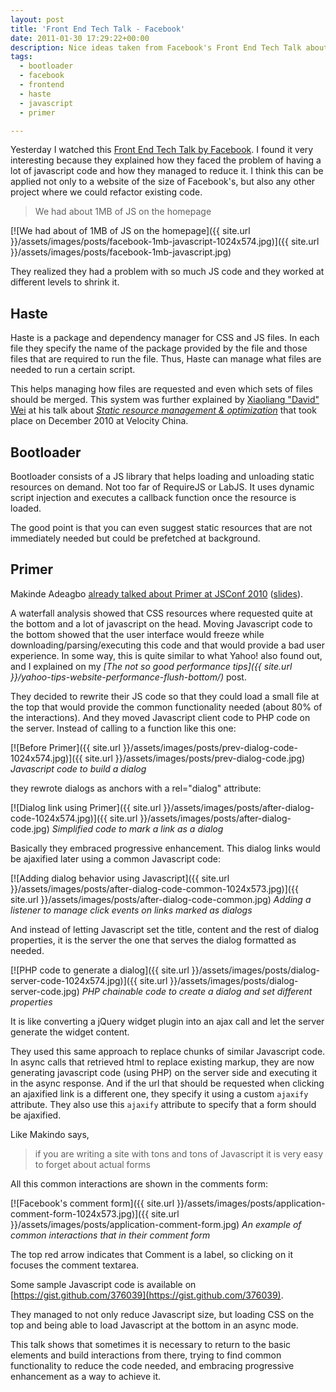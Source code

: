 ```yaml
---
layout: post
title: 'Front End Tech Talk - Facebook'
date: 2011-01-30 17:29:22+00:00
description: Nice ideas taken from Facebook's Front End Tech Talk about implementing common interactions and patterns to reduce Javascript file size and use progressive enhancement.
tags:
  - bootloader
  - facebook
  - frontend
  - haste
  - javascript
  - primer

---
```


Yesterday I watched this [Front End Tech Talk by Facebook](http://www.facebook.com/video/video.php?v=596368660334). I found it very interesting because they explained how they faced the problem of having a lot of javascript code and how they managed to reduce it. I think this can be applied not only to a website of the size of Facebook's, but also any other project where we could refactor existing code.

> We had about 1MB of JS on the homepage

[![We had about of 1MB of JS on the homepage]({{ site.url }}/assets/images/posts/facebook-1mb-javascript-1024x574.jpg)]({{ site.url }}/assets/images/posts/facebook-1mb-javascript.jpg)

They realized they had a problem with so much JS code and they worked at different levels to shrink it.

## Haste

Haste is a package and dependency manager for CSS and JS files. In each file they specify the name of the package provided by the file and those files that are required to run the file. Thus, Haste can manage what files are needed to run a certain script.

This helps managing how files are requested and even which sets of files should be merged. This system was further explained by [Xiaoliang "David" Wei](http://davidwei.org/cv/talks/) at his talk about [_Static resource management & optimization_](http://velocity.oreilly.com.cn/2010/ppts/VelocityChina2010Dec7StaticResource.pdf) that took place on December 2010 at Velocity China.

## Bootloader

Bootloader consists of a JS library that helps loading and unloading static resources on demand. Not too far of RequireJS or LabJS. It uses dynamic script injection and executes a callback function once the resource is loaded.

The good point is that you can even suggest static resources that are not immediately needed but could be prefetched at background.

## Primer

Makinde Adeagbo [already talked about Primer at JSConf 2010](http://jsconf.blip.tv/file/3839676/) ([slides](http://www.slideshare.net/makinde/javascript-primer)).

A waterfall analysis showed that CSS resources where requested quite at the bottom and a lot of javascript on the head. Moving Javascript code to the bottom showed that the user interface would freeze while downloading/parsing/executing this code and that would provide a bad user experience. In some way, this is quite similar to what Yahoo! also found out, and I explained on my _[The not so good performance tips]({{ site.url }}/yahoo-tips-website-performance-flush-bottom/)_ post.

They decided to rewrite their JS code so that they could load a small file at the top that would provide the common functionality needed (about 80% of the interactions). And they moved Javascript client code to PHP code on the server. Instead of calling to a function like this one:

[![Before Primer]({{ site.url }}/assets/images/posts/prev-dialog-code-1024x574.jpg)]({{ site.url }}/assets/images/posts/prev-dialog-code.jpg)
_Javascript code to build a dialog_

they rewrote dialogs as anchors with a rel="dialog" attribute:

[![Dialog link using Primer]({{ site.url }}/assets/images/posts/after-dialog-code-1024x574.jpg)]({{ site.url }}/assets/images/posts/after-dialog-code.jpg) _Simplified code to mark a link as a dialog_

Basically they embraced progressive enhancement. This dialog links would be ajaxified later using a common Javascript code:

[![Adding dialog behavior using Javascript]({{ site.url }}/assets/images/posts/after-dialog-code-common-1024x573.jpg)]({{ site.url }}/assets/images/posts/after-dialog-code-common.jpg)
_Adding a listener to manage click events on links marked as dialogs_

And instead of letting Javascript set the title, content and the rest of dialog properties, it is the server the one that serves the dialog formatted as needed.

[![PHP code to generate a dialog]({{ site.url }}/assets/images/posts/dialog-server-code-1024x574.jpg)]({{ site.url }}/assets/images/posts/dialog-server-code.jpg)
_PHP chainable code to create a dialog and set different properties_

It is like converting a jQuery widget plugin into an ajax call and let the server generate the widget content.

They used this same approach to replace chunks of similar Javascript code. In async calls that retrieved html to replace existing markup, they are now generating javascript code (using PHP) on the server side and executing it in the async response. And if the url that should be requested when clicking an ajaxified link is a different one, they specify it using a custom `ajaxify` attribute. They also use this `ajaxify` attribute to specify that a form should be ajaxified.

Like Makindo says,

> if you are writing a site with tons and tons of Javascript it is very easy to forget about actual forms

All this common interactions are shown in the comments form:

[![Facebook's comment form]({{ site.url }}/assets/images/posts/application-comment-form-1024x573.jpg)]({{ site.url }}/assets/images/posts/application-comment-form.jpg)
_An example of common interactions that in their comment form_

The top red arrow indicates that Comment is a label, so clicking on it focuses the comment textarea.

Some sample Javascript code is available on [https://gist.github.com/376039](https://gist.github.com/376039).

They managed to not only reduce Javascript size, but loading CSS on the top and being able to load Javascript at the bottom in an async mode.

This talk shows that sometimes it is necessary to return to the basic elements and build interactions from there, trying to find common functionality to reduce the code needed, and embracing progressive enhancement as a way to achieve it.
